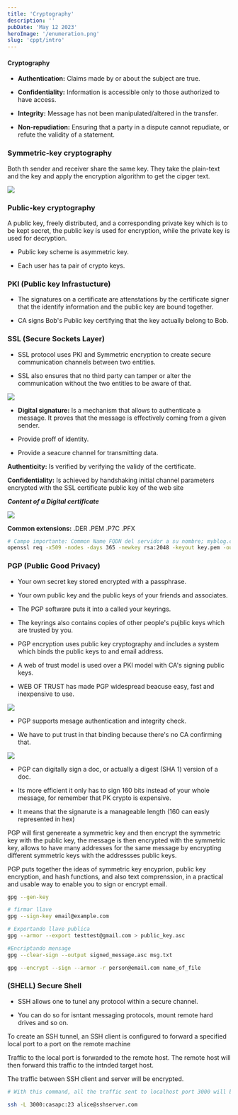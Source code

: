 ```yaml
---
title: 'Cryptography'
description: ''
pubDate: 'May 12 2023'
heroImage: '/enumeration.png'
slug: 'cppt/intro'
---
```


#### Cryptography

- **Authentication:** Claims made by or about the subject are true.

- **Confidentiality:** Information is accessible only to those authorized to have access.

- **Integrity:** Message has not been manipulated/altered in the transfer.

- **Non-repudiation:** Ensuring that a party in a dispute cannot repudiate, or refute the validity of a statement.

### Symmetric-key cryptography

Both th sender and receiver share the same key. They take the plain-text and the key and apply the encryption algorithm to get the cipger text.

<img src="https://res.cloudinary.com/djc1umong/image/upload/v1685997187/Screenshot_from_2023-06-05_16-32-47_keqn1p.png">

### Public-key cryptography

A public key, freely distributed, and a corresponding private key which is to be kept secret, the public key is used for encryption, while the private key is used for decryption.

- Public key scheme is asymmetric key.

- Each user has ta pair of crypto keys.

### PKI (Public key Infrastucture)

- The signatures on a certificate are attenstations by the certificate signer that the identify information and the public key are bound together.

- CA signs Bob's Public key certifying that the key actually belong to Bob.

### SSL (Secure Sockets Layer)

- SSL protocol uses PKI and Symmetric encryption to create secure communication channels between two entities.

- SSL also ensures that no third party can tamper or alter the communication without the two entities to be aware of that.

<img src="https://res.cloudinary.com/djc1umong/image/upload/v1685998866/Screenshot_from_2023-06-05_17-00-58_pkqmo0.png">

- **Digital signature:** Is a mechanism that allows to authenticate a message. It proves that the message is effectively coming from a given sender.

- Provide proff of identity.
- Provide a seacure channel for transmitting data.

**Authenticity:** Is verified by verifying the validy of the certificate.

**Confidentiality:** Is achieved by handshaking initial channel parameters encrypted with the SSL certificate public key of the web site

**_Content of a Digital certificate_**

<img src="https://res.cloudinary.com/djc1umong/image/upload/v1685998583/Screenshot_from_2023-06-05_16-56-12_pblsv0.png">

**Common extensions:** .DER .PEM .P7C .PFX

```bash
# Campo importante: Common Name FQDN del servidor a su nombre; myblog.com o 127.0.0.1:8081
openssl req -x509 -nodes -days 365 -newkey rsa:2048 -keyout key.pem -out cert.pem
```

### PGP (Public Good Privacy)

- Your own secret key stored encrypted with a passphrase.

- Your own public key and the public keys of your friends and associates.

- The PGP software puts it into a called your keyrings.

- The keyrings also contains copies of other people's pujblic keys which are trusted by you.

- PGP encryption uses public key cryptography and includes a system which binds the public keys to and email address.

- A web of trust model is used over a PKI model with CA's signing public keys.

- WEB OF TRUST has made PGP widespread beacuse easy, fast and inexpensive to use.

<img src="https://res.cloudinary.com/djc1umong/image/upload/v1685999471/Screenshot_from_2023-06-05_17-11-03_pcbzyt.png">

- PGP supports mesage authentication and integrity check.

- We have to put trust in that binding because there's no CA confirming that.

<img src="https://res.cloudinary.com/djc1umong/image/upload/v1685999656/Screenshot_from_2023-06-05_17-14-02_edsh7h.png">

- PGP can digitally sign a doc, or actually a digest (SHA 1) version of a doc.

- Its more efficient it only has to sign 160 bits instead of your whole message, for remember that PK crypto is expensive.

- It means that the signarute is a manageable length (160 can easly represented in hex)

PGP will first genereate a symmetric key and then encrypt the symmetric key with the public key, the message is then encrypted with the symmetric key, allows to have many addresses for the same message by encrypting different symmetric keys with the addressses public keys.

PGP puts together the ideas of symmetric key encyprion, public key encryption, and hash functions, and also text comprenssion, in a practical and usable way to enable you to sign or encrypt email.

```bash
gpg --gen-key

# firmar llave
gpg --sign-key email@example.com

# Exportando llave publica
gpg --armor --export testtest@gmail.com > public_key.asc

#Encriptando mensage
gpg --clear-sign --output signed_message.asc msg.txt

gpg --encrypt --sign --armor -r person@email.com name_of_file
```

### (SHELL) Secure Shell

- SSH allows one to tunel any protocol within a secure channel.

- You can do so for isntant messaging protocols, mount remote hard drives and so on.

To create an SSH tunnel, an SSH client is configured to forward a specified local port to a port on the remote machine

Traffic to the local port is forwarded to the remote host. The remote host will then forward this traffic to the intnded target host.

The traffic between SSH client and server will be encrypted.

```bash
# With this command, all the traffic sent to localhost port 3000 will be forwarded to remote host on port 32 through the tunnel.

ssh -L 3000:casapc:23 alice@sshserver.com

```
